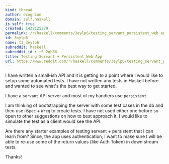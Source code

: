 ```yaml
---
kind: thread
author: ecognium
domain: self.haskell
is_self: true
created: 1438125279
permalink: /r/haskell/comments/3eylp6/testing_servant_persistent_web_app/
id: 3eylp6
name: t3_3eylp6
subreddit: haskell
subreddit_id : t5_2qh36
title: Testing Servant + Persistent Web App
url: https://www.reddit.com/r/haskell/comments/3eylp6/testing_servant_persistent_web_app/
---
```


I have written a small-ish API and it is getting to a point where I would like to setup some automated tests. I have not written any tests in Haskell before and wanted to see what's the best way to get started. 

I have a `servant` API server and most of my handlers use `persistent`. 

I am thinking of bootstrapping the server with some test cases in the db and then use `HSpec` + `Wreq` to create tests. I have not used either one before so open to other suggestions on how to best approach it. I would like to simulate the test as a client would see the API. 

Are there any starter examples of testing servant + persistent that I can learn from?  Since, the app uses authentication, I want to make sure I will be able to re-use some of the return values (like Auth Token) in down stream tests. 

Thanks! 
